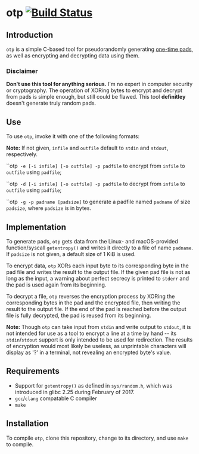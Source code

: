 # otp [![Build Status](https://travis-ci.org/btroller/One-Time-Pad.svg?branch=master)](https://travis-ci.org/btroller/One-Time-Pad)

## Introduction
`otp` is a simple C-based tool for pseudorandomly generating [one-time pads](https://en.wikipedia.org/wiki/One-time_pad), as well as encrypting and decrypting data using them.

### Disclaimer
**Don't use this tool for anything serious.** I'm no expert in computer security or cryptography. The operation of XORing bytes to encrypt and decrypt from pads is simple enough, but still could be flawed. This tool **definitley** doesn't generate truly random pads.

## Use
To use `otp`, invoke it with one of the following formats:

**Note:** If not given, `infile` and `outfile` default to `stdin` and `stdout`, respectively.

``otp` -e [-i infile] [-o outfile] -p padfile` to encrypt from `infile` to `outfile` using `padfile`;

``otp` -d [-i infile] [-o outfile] -p padfile` to decrypt from `infile` to `outfile` using `padfile`;

``otp` -g -p padname [padsize]` to generate a padfile named `padname` of size `padsize`, where `padsize` is in bytes.

## Implementation
To generate pads, `otp` gets data from the Linux- and macOS-provided function/syscall `getentropy()` and writes it directly to a file of name `padname`. If `padsize` is not given, a default size of 1 KiB is used.

To encrypt data, `otp` XORs each input byte to its corresponding byte in the pad file and writes the result to the output file. If the given pad file is not as long as the input, a warning about perfect secrecy is printed to `stderr` and the pad is used again from its beginning.

To decrypt a file, `otp` reverses the encryption process by XORing the corresponding bytes in the pad and the encrypted file, then writing the result to the output file. If the end of the pad is reached before the output file is fully decrypted, the pad is reused from its beginning.

**Note:** Though `otp` can take input from `stdin` and write output to `stdout`, it is not intended for use as a tool to encrypt a line at a time by hand -- its `stdin`/`stdout` support is only intended to be used for redirection. The results of encryption would most likely be useless, as unprintable characters will display as '?' in a terminal, not revealing an encrypted byte's value.

## Requirements

* Support for `getentropy()` as defined in `sys/random.h`, which was introduced in glibc 2.25 during February of 2017.
* `gcc`/`clang` compatable C compiler
* `make`

## Installation
To compile `otp`, clone this repository, change to its directory, and use `make` to compile.
